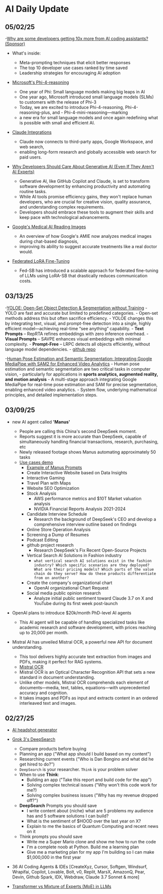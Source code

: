 # AI Daily Update

## 05/02/25

-[Why are some developers getting 10x more from AI coding assistants? (Sponsor)](https://getdx.com/guide/ai-assisted-engineering/?utm_source=tldr-ai)
- What's inside:
    - Meta-prompting techniques that elicit better responses
    - The top 10 developer use cases ranked by time saved
    - Leadership strategies for encouraging AI adoption

- [Microsoft's Phi-4-reasoning](https://azure.microsoft.com/en-us/blog/one-year-of-phi-small-language-models-making-big-leaps-in-ai/?utm_source=tldrai)
    - One year of Phi: Small language models making big leaps in AI
    - One year ago, Microsoft introduced small language models (SLMs) to customers with the release of Phi-3
    - Today, we are excited to introduce Phi-4-reasoning, Phi-4-reasoning-plus, and - Phi-4-mini-reasoning—marking 
    - a new era for small language models and once again redefining what is possible with small and efficient AI.

- [Claude Integrations](https://www.anthropic.com/news/integrations?utm_source=tldrai)
    - Claude now connects to third-party apps, Google Workspace, and web search, 
    - enabling long-form research and globally accessible web search for paid users.

- [Why Developers Should Care About Generative AI (Even If They Aren't AI Experts)](https://hackread.com/why-developers-care-about-generative-ai-experts/?utm_source=tldrai)
    - Generative AI, like GitHub Copilot and Claude, is set to transform software development by enhancing productivity and automating routine tasks. 
    - While AI tools promise efficiency gains, they won't replace human developers, who are crucial for creative vision, quality assurance, and understanding complex requirements.
    - Developers should embrace these tools to augment their skills and keep pace with technological advancements.

- [Google's Medical AI Reading Images](https://research.google/blog/amie-gains-vision-a-research-ai-agent-for-multi-modal-diagnostic-dialogue/?utm_source=tldrai)
    - An overview of how Google's AMIE now analyzes medical images during chat-based diagnosis, 
    - improving its ability to suggest accurate treatments like a real doctor would.
 
- [Federated LoRA Fine-Tuning](https://arxiv.org/abs/2502.15436v1?utm_source=tldrai)
    - Fed-SB has introduced a scalable approach for federated fine-tuning of LLMs using LoRA-SB that drastically reduces communication costs.
 
## 03/13/25

-[YOLOE: Open-Set Object Detection & Segmentation without Training](https://arxiv.org/abs/2503.07465)
    - YOLO are fast and accurate but limited to predefined categories. 
    - Open-set methods address this but often sacrifice efficiency. 
    - YOLOE changes this by integrating text, visual, and prompt-free detection into a single, highly efficient model—achieving real-time “see anything” capability.
    - **Text Prompts** – RepRTA refines embeddings with zero inference overhead.
    - **Visual Prompts** – SAVPE enhances visual embeddings with minimal complexity.
    - **Prompt-Free** – LRPC detects all objects efficiently, without language model dependencies.
    - [github repo](https://github.com/THU-MIG/yoloe)

-[Human Pose Estimation and Semantic Segmentation: Integrating Google MediaPipe with SAM2 for Enhanced Video Analytics](https://medium.com/@surajagrahari330/human-pose-estimation-and-semantic-segmentation-integrating-google-mediapipe-with-sam2-for-5ce950da5540)
    - Human pose estimation and semantic segmentation are two critical tasks in computer vision, 
        - particularly for applications in **sports analytics, augmented reality, and motion analysis**
    - A multi-stage approach integrating Google MediaPipe for real-time pose estimation and SAM for precise segmentation, enabling enhanced video analytics. 
    - System flow, underlying mathematical principles, and detailed implementation steps.

## 03/09/25

- new AI agent called **'Manus'** 
    - People are calling this China's second DeepSeek moment.
    - Reports suggest it is more accurate than DeepSeek, capable of simultaneously handling financial transactions, research, purchasing, etc
    - Newly released footage shows Manus automating approximately 50 tasks
    - [Use cases demo](https://manus.im/)
        - [Example of Manus Prompts](https://x.com/godofprompt/status/1898647301922627739) 
        - Create Interactive Website based on Data Insights
        - Interactive Gaming
        - Travel Plan with Maps
        - Website SEO Optimization
        - Stock Analysis
            - AWS performance metrics and $10T Market valuation analysis
            - NVIDIA Financial Reports Analysis 2021-2024
        - Candidate Interview Schedule
            - Research the background of DeepSeek's CEO and develop a comprehensive interview outline based on findings
        - Online Store Operation Analysis
        - Screening a Dump of Resumes
        - Podcast Editing
        - github project research
            - Research DeepSeek's Fix Recent Open-Source Projects
        - Vertical Search AI Solutions in Fashion industry
            - `what vertical search AI solutions exist in the fashion industry? Which specific scenarios
                are they deployed? What are their pricing models? Which parts of the value chain do they
                serve? How do these products differentiate from on another?` 
        - Create the company's organizational chart
            - OpenAI organizational Chart Request
        - Social media public opinion research
            - Analyze initial public sentiment toward Claude 3.7 on X and YouTube during its first week post-launch

- OpenAI plans to introduce $20k/month PhD-level AI agents
    - This AI agent will be capable of handling specialized tasks like academic research and software development, with prices reaching up to 20,000 per month.

- Mistral AI has unveiled Mistral OCR, a powerful new API for document understanding.
    - This tool delivers highly accurate text extraction from images and PDFs, making it perfect for RAG systems. 
    - [Mistral OCR](https://mistral.ai/en/news/mistral-ocr)
    - Mistral OCR is an Optical Character Recognition API that sets a new standard in document understanding. 
    - Unlike other models, Mistral OCR comprehends each element of documents—media, text, tables, equations—with unprecedented accuracy and cognition. 
    - It takes images and PDFs as input and extracts content in an ordered interleaved text and images.  

## 02/27/25

- [AI headshot generator](betterpic.io/?via=farhan)
- [Grok 3's DeepSearch](https://x.com/AlexFinnX/status/1894094168881869243) 
    - Compare products before buying
    - Planning an app ("What app should I build based on my content")
    - Researching current events ("Who is Dan Bongino and what did he get hired to do?")
    - `DeepSearch` is your researcher. `Think` is your problem solver
    - When to use **Think**:
        - Building an app ("Take this report and build code for the app")
        - Solving complex technical issues ("Why won't this code work for me?)
        - Solving complex business issues ("Why has my revenue dropped off?")
    - **DeepSearch** Prompts you should save
        - I write content about {niche} what are 5 problems my audience has and 5 software solutions I can build?
        - What is the sentiment of $HOOD over the last year on X?
        - Explain to me the basics of Quantum Computing and recent news on it
    - Think prompts you should save
        - Write me a Super Mario clone and show me how to run the code
        - I'm a complete noob at Python. Build me a learning plan
        - Give me a marketing plan for my app I'm building so I can make $1,000,000 in the first year

- 36 AI Coding Agents & IDEs
    [CreateXyz, Cursor, Softgen, Windsurf, Wrapifai, Copilot, Lovable, Bolt, v0, Replit, MarsX, AmazonQ, Pear, 
     Devin, Github Spark, IDX, Webdraw, Claude 3.7 Sonnet & more]
- [Transformer vs Mixture of Experts (MoE) in LLMs](https://x.com/_avichawla/status/1894273625681007010)


